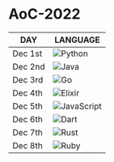 # AoC-2022

| DAY     | LANGUAGE                                                                                                                     |
| ------- | ---------------------------------------------------------------------------------------------------------------------------- |
| Dec 1st | ![Python](https://img.shields.io/badge/python-3670A0?style=for-the-badge&logo=python&logoColor=ffdd54)                       |
| Dec 2nd | ![Java](https://img.shields.io/badge/java-%23ED8B00.svg?style=for-the-badge&logo=java&logoColor=white)                       |
| Dec 3rd | ![Go](https://img.shields.io/badge/go-%2300ADD8.svg?style=for-the-badge&logo=go&logoColor=white)                             |
| Dec 4th | ![Elixir](https://img.shields.io/badge/elixir-%234B275F.svg?style=for-the-badge&logo=elixir&logoColor=white)                 |
| Dec 5th | ![JavaScript](https://img.shields.io/badge/javascript-%23323330.svg?style=for-the-badge&logo=javascript&logoColor=%23F7DF1E) |
| Dec 6th | ![Dart](https://img.shields.io/badge/dart-%230175C2.svg?style=for-the-badge&logo=dart&logoColor=white)                       |
| Dec 7th | ![Rust](https://img.shields.io/badge/rust-%23000000.svg?style=for-the-badge&logo=rust&logoColor=white)                       |
| Dec 8th | ![Ruby](https://img.shields.io/badge/ruby-%23CC342D.svg?style=for-the-badge&logo=ruby&logoColor=white)                       |
